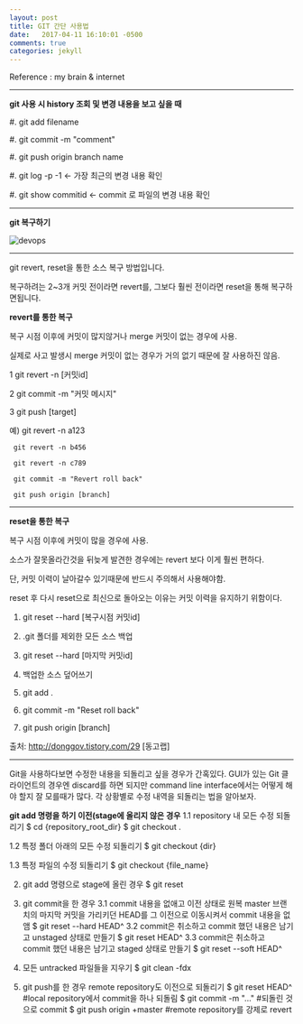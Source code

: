 ```yaml
---
layout: post
title: GIT 간단 사용법
date:   2017-04-11 16:10:01 -0500
comments: true
categories: jekyll
---
```


Reference : my brain & internet


---
**git 사용 시 history 조회 및 변경 내용을 보고 싶을 때**

#. git add filename

#. git commit -m "comment"

#. git push origin branch name

#. git log -p -1 <- 가장 최근의 변경 내용 확인

#. git show commitid <- commit 로 파일의 변경 내용 확인
 
---

**git 복구하기**

![devops]({{http://realx1017.github.io}}/git_recovery.png)

---

git revert, reset을 통한 소스 복구 방법입니다.

복구하려는 2~3개 커밋 전이라면 revert를, 그보다 훨씬 전이라면 reset을 통해 복구하면됩니다.


**revert를 통한 복구**

복구 시점 이후에 커밋이 많지않거나 merge 커밋이 없는 경우에 사용.

실제로 사고 발생시 merge 커밋이 없는 경우가 거의 없기 때문에 잘 사용하진 않음.

1 git revert -n [커밋id]

2 git commit -m "커밋 메시지"

3 git push [target]

예) git revert -n a123

     git revert -n b456

     git revert -n c789

     git commit -m "Revert roll back"

     git push origin [branch]
---

**reset을 통한 복구**

복구 시점 이후에 커밋이 많을 경우에 사용.

소스가 잘못올라간것을 뒤늦게 발견한 경우에는 revert 보다 이게 훨씬 편하다.

단, 커밋 이력이 날아갈수 있기때문에 반드시 주의해서 사용해야함.

reset 후 다시 reset으로 최신으로 돌아오는 이유는 커밋 이력을 유지하기 위함이다.

1) git reset --hard [복구시점 커밋id]

2) .git 폴더를 제외한 모든 소스 백업

3) git reset --hard [마지막 커밋id]

4) 백업한 소스 덮어쓰기

5) git add .

6) git commit -m "Reset roll back"

7) git push origin [branch]


출처: http://donggov.tistory.com/29 [동고랩]

---
Git을 사용하다보면 수정한 내용을 되돌리고 싶을 경우가 간혹있다. GUI가 있는 Git 클라이언트의 경우엔 discard를 하면 되지만 command line interface에서는 어떻게 해야 할지 잘 모를때가 많다. 각 상황별로 수정 내역을 되돌리는 법을 알아보자.

**git add 명령을 하기 이전(stage에 올리지 않은 경우**
1.1 repository 내 모든 수정 되돌리기
 $ cd {repository_root_dir}
 $ git checkout .

1.2 특정 폴더 아래의 모든 수정 되돌리기
 $ git checkout {dir}

1.3 특정 파일의 수정 되돌리기
 $ git checkout {file_name}

2. git add 명령으로 stage에 올린 경우
 $ git reset

3. git commit을 한 경우
3.1 commit 내용을 없애고 이전 상태로 원복
master 브랜치의 마지막 커밋을 가리키던 HEAD를 그 이전으로 이동시켜서 commit 내용을 없앰
 $ git reset --hard HEAD^
3.2 commit은 취소하고 commit 했던 내용은 남기고 unstaged 상태로 만들기
 $ git reset HEAD^
3.3 commit은 취소하고 commit 했던 내용은 남기고 staged 상태로 만들기
 $ git reset --soft HEAD^
4. 모든 untracked 파일들을 지우기
 $ git clean -fdx
5. git push를 한 경우 remote repository도 이전으로 되돌리기
 $ git reset HEAD^  #local repository에서 commit을 하나 되돌림
 $ git commit -m "..."  #되돌린 것으로 commit
 $ git push origin +master #remote repository를 강제로 revert
